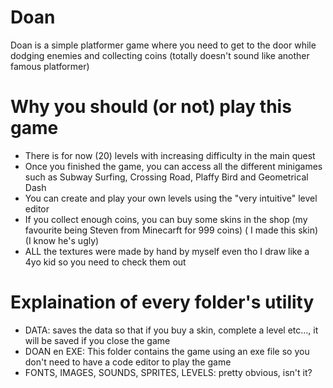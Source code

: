 # Doan
Doan is a simple platformer game where you need to get to the door while dodging enemies and collecting coins (totally doesn't sound like another famous platformer)

# Why you should (or not) play this game
 - There is for now  (20)  levels with increasing difficulty in the main quest
 - Once you finished the game, you can access all the different minigames such as Subway Surfing, Crossing Road, Plaffy Bird and Geometrical Dash
 - You can create and play your own levels using the "very intuitive" level editor
 - If you collect enough coins, you can buy some skins in the shop (my favourite being Steven from Minecarft for 999 coins) ( I made this skin) (I know he's ugly)
 - ALL the textures were made by hand by myself even tho I draw like a 4yo kid so you need to check them out

# Explaination of every folder's utility
 - DATA: saves the data so that if you buy a skin, complete a level etc..., it will be saved if you close the game
 - DOAN en EXE: This folder contains the game using an exe file so you don't need to have a code editor to play the game
 - FONTS, IMAGES, SOUNDS, SPRITES, LEVELS: pretty obvious, isn't it?
